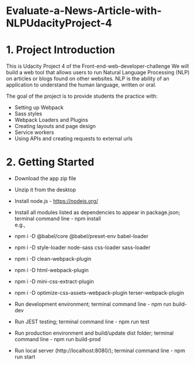 # Evaluate-a-News-Article-with-NLPUdacityProject-4

<h1> 1. Project Introduction </h1>

This is Udacity Project 4 of the Front-end-web-developer-challenge
We will build a web tool that allows users to run Natural Language Processing (NLP) on articles or blogs found on other websites. NLP is the ability of an application to understand the human language, written or oral.

The goal of the project is to provide students the practice with:

- Setting up Webpack<br>
- Sass styles<br>
- Webpack Loaders and Plugins<br>
- Creating layouts and page design<br>
- Service workers<br>
- Using APIs and creating requests to external urls

<h1> 2. Getting Started </h1>

- Download the app zip file<br>
- Unzip it from the desktop<br>
- Install node.js - https://nodejs.org/<br>
- Install all modules listed as dependencies to appear in package.json; terminal command line - npm install<br>
e.g.,<br>
- npm i -D @babel/core @babel/preset-env babel-loader<br>
- npm i -D style-loader node-sass css-loader sass-loader<br>
- npm i -D clean-webpack-plugin<br>
- npm i -D html-webpack-plugin<br>
- npm i -D mini-css-extract-plugin<br>
- npm i -D optimize-css-assets-webpack-plugin terser-webpack-plugin<br>

- Run development environment; terminal command line - npm run build-dev<br>
- Run JEST testing; terminal command line - npm run test<br>
- Run production environment and build/update dist folder; terminal command line - npm run build-prod<br>
- Run local server (http://localhost:8080/); terminal command line - npm run start<br>
